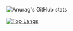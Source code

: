 ![Anurag's GitHub stats](https://github-readme-stats.vercel.app/api?username=lucasmazz&show_icons=true&theme=transparent)

[![Top Langs](https://github-readme-stats.vercel.app/api/top-langs/?username=lucasmazz&show_icons=true&theme=transparent)](https://github.com/anuraghazra/github-readme-stats)

<!--
**lucasmazz/lucasmazz** is a ✨ _special_ ✨ repository because its `README.md` (this file) appears on your GitHub profile.

Here are some ideas to get you started:

- 🔭 I’m currently working on ...
- 🌱 I’m currently learning ...
- 👯 I’m looking to collaborate on ...
- 🤔 I’m looking for help with ...
- 💬 Ask me about ...
- 📫 How to reach me: ...
- 😄 Pronouns: ...
- ⚡ Fun fact: ...
-->
